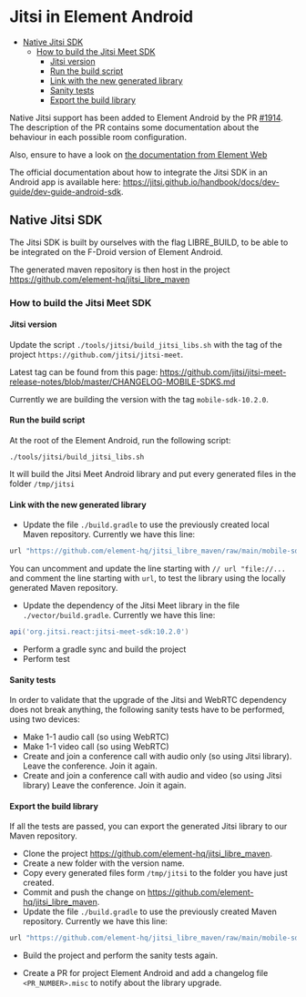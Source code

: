 # Jitsi in Element Android

<!--- TOC -->

* [Native Jitsi SDK](#native-jitsi-sdk)
  * [How to build the Jitsi Meet SDK](#how-to-build-the-jitsi-meet-sdk)
    * [Jitsi version](#jitsi-version)
    * [Run the build script](#run-the-build-script)
    * [Link with the new generated library](#link-with-the-new-generated-library)
    * [Sanity tests](#sanity-tests)
    * [Export the build library](#export-the-build-library)

<!--- END -->

Native Jitsi support has been added to Element Android by the PR [#1914](https://github.com/element-hq/element-android/pull/1914). The description of the PR contains some documentation about the behaviour in each possible room configuration.

Also, ensure to have a look on [the documentation from Element Web](https://github.com/element-hq/element-web/blob/develop/docs/jitsi.md)

The official documentation about how to integrate the Jitsi SDK in an Android app is available here: https://jitsi.github.io/handbook/docs/dev-guide/dev-guide-android-sdk.

## Native Jitsi SDK

The Jitsi SDK is built by ourselves with the flag LIBRE_BUILD, to be able to be integrated on the F-Droid version of Element Android.

The generated maven repository is then host in the project https://github.com/element-hq/jitsi_libre_maven

### How to build the Jitsi Meet SDK

#### Jitsi version

Update the script `./tools/jitsi/build_jitsi_libs.sh` with the tag of the project `https://github.com/jitsi/jitsi-meet`.

Latest tag can be found from this page: https://github.com/jitsi/jitsi-meet-release-notes/blob/master/CHANGELOG-MOBILE-SDKS.md

Currently we are building the version with the tag `mobile-sdk-10.2.0`.

#### Run the build script

At the root of the Element Android, run the following script:

```shell script
./tools/jitsi/build_jitsi_libs.sh
```

It will build the Jitsi Meet Android library and put every generated files in the folder `/tmp/jitsi`

#### Link with the new generated library

- Update the file `./build.gradle` to use the previously created local Maven repository. Currently we have this line:

```groovy
url "https://github.com/element-hq/jitsi_libre_maven/raw/main/mobile-sdk-10.2.0"
```

You can uncomment and update the line starting with `// url "file://...` and comment the line starting with `url`, to test the library using the locally generated Maven repository.

- Update the dependency of the Jitsi Meet library in the file `./vector/build.gradle`. Currently we have this line:

```groovy
api('org.jitsi.react:jitsi-meet-sdk:10.2.0')
```

- Perform a gradle sync and build the project
- Perform test

#### Sanity tests

In order to validate that the upgrade of the Jitsi and WebRTC dependency does not break anything, the following sanity tests have to be performed, using two devices:
- Make 1-1 audio call (so using WebRTC)
- Make 1-1 video call (so using WebRTC)
- Create and join a conference call with audio only (so using Jitsi library). Leave the conference. Join it again.
- Create and join a conference call with audio and video (so using Jitsi library) Leave the conference. Join it again.

#### Export the build library

If all the tests are passed, you can export the generated Jitsi library to our Maven repository.

- Clone the project https://github.com/element-hq/jitsi_libre_maven.
- Create a new folder with the version name.
- Copy every generated files form `/tmp/jitsi` to the folder you have just created.
- Commit and push the change on https://github.com/element-hq/jitsi_libre_maven.
- Update the file `./build.gradle` to use the previously created Maven repository. Currently we have this line:

```groovy
url "https://github.com/element-hq/jitsi_libre_maven/raw/main/mobile-sdk-10.2.0"
```

- Build the project and perform the sanity tests again.

- Create a PR for project Element Android and add a changelog file `<PR_NUMBER>.misc` to notify about the library upgrade.
